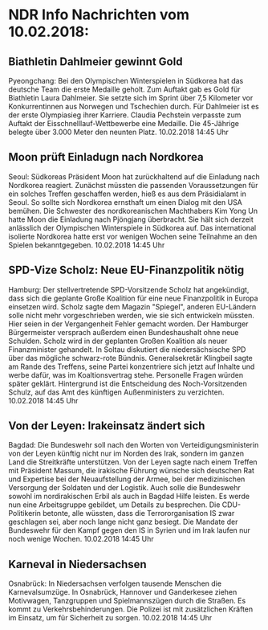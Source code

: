 # NDR Info Nachrichten vom 10.02.2018:


## Biathletin Dahlmeier gewinnt Gold
Pyeongchang: Bei den Olympischen Winterspielen in Südkorea hat das deutsche Team die erste Medaille geholt. Zum Auftakt gab es Gold für Biathletin Laura Dahlmeier. Sie setzte sich im Sprint über 7,5 Kilometer vor Konkurrentinnen aus Norwegen und Tschechien durch. Für Dahlmeier ist es der erste Olympiasieg ihrer Karriere. Claudia Pechstein verpasste zum Auftakt der Eisschnelllauf-Wettbewerbe eine Medaille. Die 45-Jährige belegte über 3.000 Meter den neunten Platz. 10.02.2018 14:45 Uhr 

## Moon prüft Einladugn nach Nordkorea
Seoul:	Südkoreas Präsident Moon hat zurückhaltend auf die Einladung nach Nordkorea reagiert. Zunächst müssten die passenden Voraussetzungen für ein solches Treffen geschaffen werden, hieß es aus dem Präsidialamt in Seoul. So sollte sich Nordkorea ernsthaft um einen Dialog mit den USA bemühen. Die Schwester des nordkoreanischen Machthabers Kim Yong Un hatte Moon die Einladung nach Pjöngjang überbracht. Sie hält sich derzeit anlässlich der Olympischen Winterspiele in Südkorea auf. Das international isolierte Nordkorea hatte erst vor wenigen Wochen seine Teilnahme an den Spielen bekanntgegeben. 10.02.2018 14:45 Uhr 

## SPD-Vize Scholz: Neue EU-Finanzpolitik nötig
Hamburg: Der stellvertretende SPD-Vorsitzende Scholz hat angekündigt, dass sich die geplante Große Koalition für eine neue Finanzpolitik in Europa einsetzen wird. Scholz sagte dem Magazin "Spiegel", anderen EU-Ländern solle nicht mehr vorgeschrieben werden, wie sie sich entwickeln müssten. Hier seien in der Vergangenheit Fehler gemacht worden. Der Hamburger Bürgermeister versprach außerdem einen Bundeshaushalt ohne neue Schulden. Scholz wird in der geplanten Großen Koalition als neuer Finanzminister gehandelt. In Soltau diskutiert die niedersächsische SPD über das mögliche schwarz-rote Bündnis. Generalsekretär Klingbeil sagte am Rande des Treffens, seine Partei konzentriere sich jetzt auf Inhalte und werbe dafür, was im Koaltionsvertrag stehe. Personelle Fragen würden später geklärt. Hintergrund ist die Entscheidung des Noch-Vorsitzenden Schulz, auf das Amt des künftigen Außenministers zu verzichten. 10.02.2018 14:45 Uhr 

## Von der Leyen: Irakeinsatz ändert sich
Bagdad:   			Die Bundeswehr soll nach den Worten von Verteidigungsministerin von der Leyen künftig nicht nur im Norden des Irak, sondern im ganzen Land die Streitkräfte unterstützen. Von der Leyen sagte nach einem Treffen mit Präsident Massum, die irakische Führung wünsche sich deutschen Rat und Expertise bei der Neuaufstellung der Armee, bei der medizinischen Versorgung der Soldaten und der Logistik. Auch solle die Bundeswehr sowohl im nordirakischen Erbil als auch in Bagdad Hilfe leisten. Es werde nun eine Arbeitsgruppe gebildet, um Details zu besprechen. Die CDU-Politikerin betonte, alle wüssten, dass die Terrororganisation IS zwar geschlagen sei, aber noch lange nicht ganz besiegt. Die Mandate der Bundeswehr für den Kampf gegen den IS in Syrien und im Irak laufen nur noch wenige Wochen. 10.02.2018 14:45 Uhr 

## Karneval in Niedersachsen
Osnabrück: In Niedersachsen verfolgen tausende Menschen die Karnevalsumzüge. In Osnabrück, Hannover und Ganderkesee ziehen Motivwagen, Tanzgruppen und Spielmannszügen durch die Straßen. Es kommt zu Verkehrsbehinderungen. Die Polizei ist mit zusätzlichen Kräften im Einsatz, um für Sicherheit zu sorgen. 10.02.2018 14:45 Uhr 
